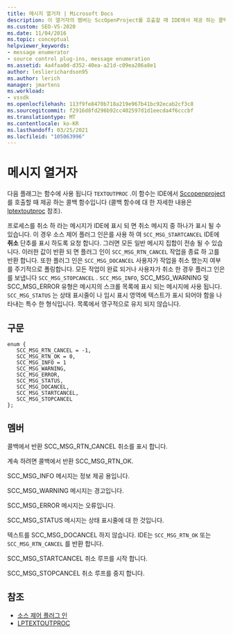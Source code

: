 ```yaml
---
title: 메시지 열거자 | Microsoft Docs
description: 이 열거자의 멤버는 SccOpenProject를 호출할 때 IDE에서 제공 하는 콜백 함수인 TEXTOUTPROC 함수에 사용 됩니다.
ms.custom: SEO-VS-2020
ms.date: 11/04/2016
ms.topic: conceptual
helpviewer_keywords:
- message enumerator
- source control plug-ins, message enumeration
ms.assetid: 4a4faa0d-d352-40ea-a21d-c09ea286a8e1
author: leslierichardson95
ms.author: lerich
manager: jmartens
ms.workload:
- vssdk
ms.openlocfilehash: 113f9fe8470b718a219e967b41bc92ecab2cf3c8
ms.sourcegitcommit: f2916d8fd296b92cc402597d1d1eecda4f6cccbf
ms.translationtype: MT
ms.contentlocale: ko-KR
ms.lasthandoff: 03/25/2021
ms.locfileid: "105063996"
---
```

# <a name="message-enumerator"></a>메시지 열거자
다음 플래그는 함수에 사용 됩니다 `TEXTOUTPROC` .이 함수는 IDE에서 [Sccopenproject](../extensibility/sccopenproject-function.md) 를 호출할 때 제공 하는 콜백 함수입니다 (콜백 함수에 대 한 자세한 내용은 [lptextoutproc](../extensibility/lptextoutproc.md) 참조).

 프로세스를 취소 하 라는 메시지가 IDE에 표시 되 면 취소 메시지 중 하나가 표시 될 수 있습니다. 이 경우 소스 제어 플러그 인은를 사용 하 여 `SCC_MSG_STARTCANCEL` IDE에 **취소** 단추를 표시 하도록 요청 합니다. 그러면 모든 일반 메시지 집합이 전송 될 수 있습니다. 이러한 값이 반환 되 면 플러그 인이 `SCC_MSG_RTN_CANCEL` 작업을 종료 하 고를 반환 합니다. 또한 플러그 인은 `SCC_MSG_DOCANCEL` 사용자가 작업을 취소 했는지 여부를 주기적으로 폴링합니다. 모든 작업이 완료 되거나 사용자가 취소 한 경우 플러그 인은를 보냅니다 `SCC_MSG_STOPCANCEL` . `SCC_MSG_INFO`, SCC_MSG_WARNING 및 SCC_MSG_ERROR 유형은 메시지의 스크롤 목록에 표시 되는 메시지에 사용 됩니다. `SCC_MSG_STATUS` 는 상태 표시줄이 나 임시 표시 영역에 텍스트가 표시 되어야 함을 나타내는 특수 한 형식입니다. 목록에서 영구적으로 유지 되지 않습니다.

## <a name="syntax"></a>구문

```
enum { 
   SCC_MSG_RTN_CANCEL = -1, 
   SCC_MSG_RTN_OK = 0, 
   SCC_MSG_INFO = 1 
   SCC_MSG_WARNING, 
   SCC_MSG_ERROR, 
   SCC_MSG_STATUS, 
   SCC_MSG_DOCANCEL, 
   SCC_MSG_STARTCANCEL, 
   SCC_MSG_STOPCANCEL 
};
```

## <a name="members"></a>멤버
 콜백에서 반환 SCC_MSG_RTN_CANCEL 취소를 표시 합니다.

 계속 하려면 콜백에서 반환 SCC_MSG_RTN_OK.

 SCC_MSG_INFO 메시지는 정보 제공 용입니다.

 SCC_MSG_WARNING 메시지는 경고입니다.

 SCC_MSG_ERROR 메시지는 오류입니다.

 SCC_MSG_STATUS 메시지는 상태 표시줄에 대 한 것입니다.

 텍스트를 SCC_MSG_DOCANCEL 하지 않습니다. IDE는 `SCC_MSG_RTN_OK` 또는 `SCC_MSG_RTN_CANCEL` 를 반환 합니다.

 SCC_MSG_STARTCANCEL 취소 루프를 시작 합니다.

 SCC_MSG_STOPCANCEL 취소 루프를 중지 합니다.

## <a name="see-also"></a>참조
- [소스 제어 플러그 인](../extensibility/source-control-plug-ins.md)
- [LPTEXTOUTPROC](../extensibility/lptextoutproc.md)
